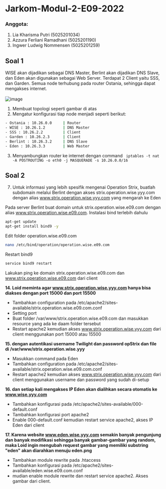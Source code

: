 # Jarkom-Modul-2-E09-2022
### Anggota:
1. Lia Kharisma Putri (5025201034)
2. Azzura Ferliani Ramadhani (5025201190)
3. Ingwer Ludwig Nommensen (5025201259)

## Soal 1
WISE akan dijadikan sebagai DNS Master, Berlint akan dijadikan DNS Slave, dan Eden akan digunakan sebagai Web Server. Terdapat 2 Client yaitu SSS, dan Garden. Semua node terhubung pada router Ostania, sehingga dapat mengakses internet.<br/><br/>
![image](https://user-images.githubusercontent.com/52819640/198832193-9634ea13-a95a-4a26-839d-0c7bb8880319.png)<br/>
1. Membuat topologi seperti gambar di atas
2. Mengatur konfigurasi tiap node menjadi seperti berikut:
```sh
- Ostania : 10.26.0.0     | Router
- WISE : 10.26.1.2        | DNS Master
- SSS : 10.26.2.2         | Client
- Garden : 10.26.2.3      | Client
- Berlint : 10.26.3.2     | DNS Slave
- Eden : 10.26.3.3        | Web Master
```
3. Menyambungkan router ke internet dengan command ``` iptables -t nat -A POSTROUTING -o eth0 -j MASQUERADE -s 10.26.0.0/16```
## Soal 2

7. Untuk informasi yang lebih spesifik mengenai Operation Strix, buatlah subdomain melalui Berlint dengan akses strix.operation.wise.yyy.com dengan alias www.strix.operation.wise.yyy.com yang mengarah ke Eden

Pada server Berlint buat domain untuk strix.operation.wise.e09.com dengan alias www.strix.operation.wise.e09.com. Instalasi bind terlebih dahulu
```bash
apt-get update
apt-get install bind9 -y
```
Edit folder operation.wise.e09.com
```bash
nano /etc/bind/operation/operation.wise.e09.com
```

Restart bind9
```bash
service bind9 restart
```

Lakukan ping ke domain strix.operation.wise.e09.com dan www.strix.operation.wise.e09.com dari client


**14. Loid meminta agar www.strix.operation.wise.yyy.com hanya bisa diakses dengan port 15000 dan port 15500**

- Tambahkan configuration pada /etc/apache2/sites-available/strix.operation.wise.e09.com.conf
- Setting port
- Buat folder /var/www/strix.operation.wise.e09.com dan masukkan resource yang ada ke daam folder tersebut
- Restart apache2 kemudian akses www.strix.operation.wise.yyy.com dari client menggunakan port 15000 atau 15500


**15. dengan autentikasi username Twilight dan password opStrix dan file di /var/www/strix.operation.wise.yyy**

- Masukkan command pada Eden
- Tambahkan configuration pada /etc/apache2/sites-available/strix.operation.wise.e09.com.conf
- Restart apache2 kemudian akses www.strix.operation.wise.yyy.com dari client menggunakan username dan password yang sudah di-setup

**16. dan setiap kali mengakses IP Eden akan dialihkan secara otomatis ke www.wise.yyy.com**

- Tambahkan konfigurasi pada /etc/apache2/sites-available/000-default.conf
- Tambahkan konfigurasi port apache2
- Enable 000-default.conf kemudian restart service apache2, akses IP Eden dari client

**17. Karena website www.eden.wise.yyy.com semakin banyak pengunjung dan banyak modifikasi sehingga banyak gambar-gambar yang random, maka Loid ingin mengubah request gambar yang memiliki substring "eden" akan diarahkan menuju eden.png**

- Tambahkan module rewrite pada .htaccess
- Tambahkan konfigurasi pada /etc/apache2/sites-available/eden.wise.e09.com.conf
- mudian enable module rewrite dan restart service apache2. Akses gambar dari client.
